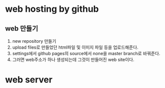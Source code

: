 # web hosting by github
## web 만들기
1. new repository 만들기
2. upload files로 만들었던 html파일 및 이미지 파일 등을 업로드해준다.
3. settings에서 github pages의 source에서 none을 master branch로 바꿔준다.
4. 그러면 web주소가 하나 생성되는데 그것이 만들어진 web site이다.

# web server
